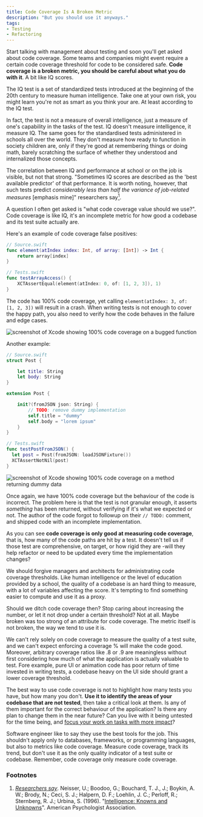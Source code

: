```yaml
---
title: Code Coverage Is A Broken Metric
description: "But you should use it anyways."
tags:
- Testing
- Refactoring
---
```


Start talking with management about testing and soon you'll get asked about code coverage. Some teams and companies might event require a certain code coverage threshold for code to be considered safe. **Code coverage is a broken metric, you should be careful about what you do with it**. A bit like IQ scores.

The IQ test is a set of standardized tests introduced at the beginning of the 20th century to measure human intelligence. Take one at your own risk, you might learn you're not as smart as you think your are. At least according to the IQ test.

In fact, the test is not a measure of overall intelligence, just a measure of one's capability in the tasks of the test. IQ doesn't measure intelligence, it measure IQ. The same goes for the standardised tests administered in schools all over the world. They don't measure how ready to function in society children are, only if they're good at remembering things or doing math, barely scratching the surface of whether they understood and internalized those concepts.

The correlation between IQ and performance at school or on the job is visible, but not that strong. "Sometimes IQ scores are described as the 'best available predictor' of that performance. It is worth noting, however, that such tests predict _considerably less than half the variance of job-related measures_ [emphasis mine]" researchers say[<sup id="researchers-say">1</sup>](#fn1).

A question I often get asked is "what code coverage value should we use?". Code coverage is like IQ, it's an incomplete metric for how good a codebase and its test suite actually are.

Here's an example of code coverage false positives:

```swift
// Source.swift
func element(atIndex index: Int, of array: [Int]) -> Int {
    return array[index]
}

// Tests.swift
func testArrayAccess() {
    XCTAssertEqual(element(atIndex: 0, of: [1, 2, 3]), 1)
}
```

The code has 100% code coverage, yet calling `element(atIndex: 3, of: [1, 2, 3])` will result in a crash. When writing tests is not enough to cover the happy path, you also need to verify how the code behaves in the failure and edge cases.

![screenshot of Xcode showing 100% code coverage on a bugged function](https://s3.amazonaws.com/mokacoding/2019-02-19-code-coverage-fail-1.png)

Another example:

```swift
// Source.swift
struct Post {

    let title: String
    let body: String
}

extension Post {

    init?(fromJSON json: String) {
        // TODO: remove dummy implementation
        self.title = "dummy"
        self.body = "lorem ipsum"
    }
}

// Tests.swift
func testPostFromJSON() {
  let post = Post(fromJSON: loadJSONFixture())
  XCTAssertNotNil(post)
}

```

![screenshot of Xcode showing 100% code coverage on a method returning dummy data](https://s3.amazonaws.com/mokacoding/2019-02-19-code-coverage-fail-2.png)

Once again, we have 100% code coverage but the behaviour of the code is incorrect. The problem here is that the test is not granular enough, it asserts _something_ has been returned, without verifying if it's what we expected or not. The author of the code forgot to followup on their `// TODO:` comment, and shipped code with an incomplete implementation. 

As you can see **code coverage is only good at measuring code coverage**, that is, how many of the code paths are hit by a test. It doesn't tell us if those test are comprehensive, on target, or how rigid they are -will they help refactor or need to be updated every time the implementation changes?

We should forgive managers and architects for administrating code coverage thresholds. Like human intelligence or the level of education provided by a school, the quality of a codebase is an hard thing to measure, with a lot of variables affecting the score. It's tempting to find something easier to compute and use it as a proxy.

Should we ditch code coverage then? Stop caring about increasing the number, or let it not drop under a certain threshold? Not at all. Maybe broken was too strong of an attribute for code coverage. The metric itself is not broken, the way we tend to use it is.

We can't rely solely on code coverage to measure the quality of a test suite, and we can't expect enforcing a coverage % will make the code good. Moreover, arbitrary coverage ratios like .8 or .9 are meaningless without first considering how much of what the application is actually valuable to test. Fore example, pure UI or animation code has poor return of time invested in writing tests, a codebase heavy on the UI side should grant a lower coverage threshold.

The best way to use code coverage is not to highlight how many tests you have, but how many you don't. **Use it to identify the areas of your codebase that are not tested**, then take a critical look at them. Is any of them important for the correct behaviour of the application? Is there any plan to change them in the near future? Can you live with it being untested for the time being, and [focus your work on tasks with more impact](https://www.mokacoding.com/blog/how-to-choose-what-to-refactor/)?

Software engineer like to say they use the best tools for the job. This shouldn't apply only to databases, frameworks, or programming languages, but also to metrics like code coverage. Measure code coverage, track its trend, but don't use it as the only quality indicator of a test suite or codebase. Remember, code coverage only measure code coverage.

### Footnotes
1. <span id="fn1"></span> [_Researchers say_](#researchers-say). Neisser, U.; Boodoo, G.; Bouchard, T. J., J.; Boykin, A. W.; Brody, N.; Ceci, S. J.; Halpern, D. F.; Loehlin, J. C.; Perloff, R.; Sternberg, R. J.; Urbina, S. (1996). "[Intelligence: Knowns and Unknowns](https://en.wikipedia.org/wiki/Intelligence:_Knowns_and_Unknowns)". American Psychologist Association.